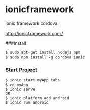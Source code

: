 ionicframework
==============

ionic framework cordova

http://ionicframework.com/

###Install

```
$ sudo apt-get install nodejs npm
$ sudo npm install -g cordova ionic
```

### Start Project

```
$ ionic start myApp tabs
$ cd myApp
$ ionic serve
OR
$ ionic platform add android
$ ionic run android
```



